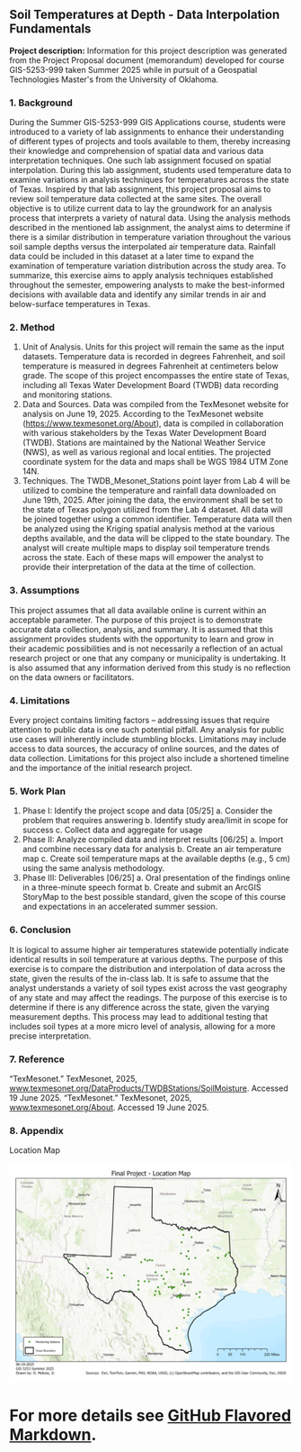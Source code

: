 ## Soil Temperatures at Depth - Data Interpolation Fundamentals

**Project description:** Information for this project description was generated from the Project Proposal document (memorandum) developed for course GIS-5253-999 taken Summer 2025 while in pursuit of a Geospatial Technologies Master's from the University of Oklahoma.

### 1. Background

During the Summer GIS-5253-999 GIS Applications course, students were introduced to a variety of lab assignments to enhance their understanding of different types of projects and tools available to them, thereby increasing their knowledge and comprehension of spatial data and various data interpretation techniques. One such lab assignment focused on spatial interpolation. During this lab assignment, students used temperature data to examine variations in analysis techniques for temperatures across the state of Texas.
Inspired by that lab assignment, this project proposal aims to review soil temperature data collected at the same sites. The overall objective is to utilize current data to lay the groundwork for an analysis process that interprets a variety of natural data. Using the analysis methods described in the mentioned lab assignment, the analyst aims to determine if there is a similar distribution in temperature variation throughout the various soil sample depths versus the interpolated air temperature data. Rainfall data could be included in this dataset at a later time to expand the examination of temperature variation distribution across the study area. To summarize, this exercise aims to apply analysis techniques established throughout the semester, empowering analysts to make the best-informed decisions with available data and identify any similar trends in air and below-surface temperatures in Texas.

### 2. Method

1.	Unit of Analysis. Units for this project will remain the same as the input datasets. Temperature data is recorded in degrees Fahrenheit, and soil temperature is measured in degrees Fahrenheit at centimeters below grade. The scope of this project encompasses the entire state of Texas, including all Texas Water Development Board (TWDB) data recording and monitoring stations.
2.	Data and Sources. Data was compiled from the TexMesonet website for analysis on June 19, 2025. According to the TexMesonet website (https://www.texmesonet.org/About), data is compiled in collaboration with various stakeholders by the Texas Water Development Board (TWDB). Stations are maintained by the National Weather Service (NWS), as well as various regional and local entities. The projected coordinate system for the data and maps shall be WGS 1984 UTM Zone 14N.
3.	Techniques. The TWDB_Mesonet_Stations point layer from Lab 4 will be utilized to combine the temperature and rainfall data downloaded on June 19th, 2025. After joining the data, the environment shall be set to the state of Texas polygon utilized from the Lab 4 dataset. All data will be joined together using a common identifier. Temperature data will then be analyzed using the Kriging spatial analysis method at the various depths available, and the data will be clipped to the state boundary. The analyst will create multiple maps to display soil temperature trends across the state. Each of these maps will empower the analyst to provide their interpretation of the data at the time of collection.

### 3. Assumptions

This project assumes that all data available online is current within an acceptable parameter. The purpose of this project is to demonstrate accurate data collection, analysis, and summary. It is assumed that this assignment provides students with the opportunity to learn and grow in their academic possibilities and is not necessarily a reflection of an actual research project or one that any company or municipality is undertaking. It is also assumed that any information derived from this study is no reflection on the data owners or facilitators.

### 4. Limitations

Every project contains limiting factors – addressing issues that require attention to public data is one such potential pitfall. Any analysis for public use cases will inherently include stumbling blocks. Limitations may include access to data sources, the accuracy of online sources, and the dates of data collection. Limitations for this project also include a shortened timeline and the importance of the initial research project.

### 5. Work Plan

1.	Phase I: Identify the project scope and data [05/25]
  a.	Consider the problem that requires answering
  b.	Identify study area/limit in scope for success
  c.	Collect data and aggregate for usage
2.	Phase II: Analyze compiled data and interpret results [06/25]
  a.	Import and combine necessary data for analysis
  b.	Create an air temperature map
  c.	Create soil temperature maps at the available depths (e.g., 5 cm) using the same analysis methodology.
3.	Phase III: Deliverables [06/25]
  a.	Oral presentation of the findings online in a three-minute speech format
  b.	Create and submit an ArcGIS StoryMap to the best possible standard, given the scope of this course and expectations in an accelerated summer session.

### 6. Conclusion

It is logical to assume higher air temperatures statewide potentially indicate identical results in soil temperature at various depths. The purpose of this exercise is to compare the distribution and interpolation of data across the state, given the results of the in-class lab. It is safe to assume that the analyst understands a variety of soil types exist across the vast geography of any state and may affect the readings. The purpose of this exercise is to determine if there is any difference across the state, given the varying measurement depths. This process may lead to additional testing that includes soil types at a more micro level of analysis, allowing for a more precise interpretation.

### 7. Reference

“TexMesonet.” TexMesonet, 2025, www.texmesonet.org/DataProducts/TWDBStations/SoilMoisture. Accessed 19 June 2025.
“TexMesonet.” TexMesonet, 2025, www.texmesonet.org/About. Accessed 19 June 2025.

### 8. Appendix

Location Map

<img src="images/Location Map.jpg?raw=true"/>

# For more details see [GitHub Flavored Markdown](https://guides.github.com/features/mastering-markdown/).
